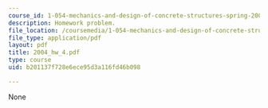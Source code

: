 ```yaml
---
course_id: 1-054-mechanics-and-design-of-concrete-structures-spring-2004
description: Homework problem.
file_location: /coursemedia/1-054-mechanics-and-design-of-concrete-structures-spring-2004/b201137f728e6ece95d3a116fd46b098_2004_hw_4.pdf
file_type: application/pdf
layout: pdf
title: 2004_hw_4.pdf
type: course
uid: b201137f728e6ece95d3a116fd46b098

---
```

None